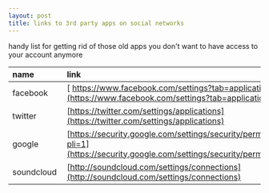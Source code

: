 ```yaml
---
layout: post
title: links to 3rd party apps on social networks
---
```


handy list for getting rid of those old apps you don't want to have access to your account anymore

|name|link|
|:--|:--|
|facebook|[ https://www.facebook.com/settings?tab=applications](https://www.facebook.com/settings?tab=applications)|
|twitter|[https://twitter.com/settings/applications](https://twitter.com/settings/applications)|
|google|[https://security.google.com/settings/security/permissions?pli=1](https://security.google.com/settings/security/permissions)|
|soundcloud&nbsp;|[http://soundcloud.com/settings/connections](http://soundcloud.com/settings/connections)|
